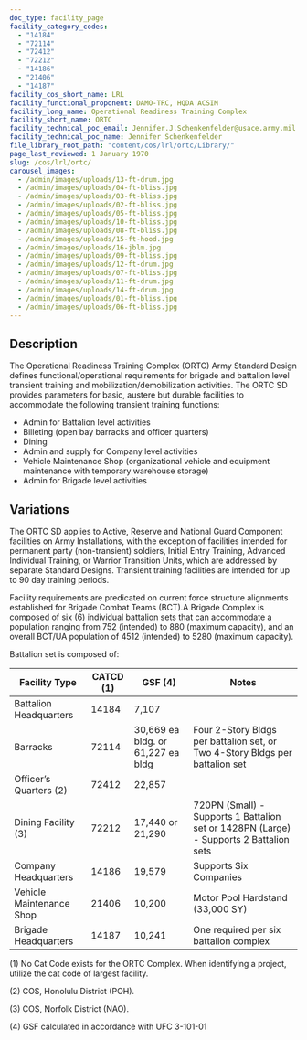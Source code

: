 ```yaml
---
doc_type: facility_page
facility_category_codes:
  - "14184"
  - "72114"
  - "72412"
  - "72212"
  - "14186"
  - "21406"
  - "14187"
facility_cos_short_name: LRL
facility_functional_proponent: DAMO-TRC, HQDA ACSIM
facility_long_name: Operational Readiness Training Complex
facility_short_name: ORTC
facility_technical_poc_email: Jennifer.J.Schenkenfelder@usace.army.mil
facility_technical_poc_name: Jennifer Schenkenfelder
file_library_root_path: "content/cos/lrl/ortc/Library/"
page_last_reviewed: 1 January 1970
slug: /cos/lrl/ortc/
carousel_images:
  - /admin/images/uploads/13-ft-drum.jpg
  - /admin/images/uploads/04-ft-bliss.jpg
  - /admin/images/uploads/03-ft-bliss.jpg
  - /admin/images/uploads/02-ft-bliss.jpg
  - /admin/images/uploads/05-ft-bliss.jpg
  - /admin/images/uploads/10-ft-bliss.jpg
  - /admin/images/uploads/08-ft-bliss.jpg
  - /admin/images/uploads/15-ft-hood.jpg
  - /admin/images/uploads/16-jblm.jpg
  - /admin/images/uploads/09-ft-bliss.jpg
  - /admin/images/uploads/12-ft-drum.jpg
  - /admin/images/uploads/07-ft-bliss.jpg
  - /admin/images/uploads/11-ft-drum.jpg
  - /admin/images/uploads/14-ft-drum.jpg
  - /admin/images/uploads/01-ft-bliss.jpg
  - /admin/images/uploads/06-ft-bliss.jpg
---
```


## Description

The Operational Readiness Training Complex (ORTC) Army Standard Design defines functional/operational requirements for brigade and battalion level transient training and mobilization/demobilization activities. The ORTC SD provides parameters for basic, austere but durable facilities to accommodate the following transient training functions:

- Admin for Battalion level activities
- Billeting (open bay barracks and officer quarters)
- Dining
- Admin and supply for Company level activities
- Vehicle Maintenance Shop (organizational vehicle and equipment maintenance with temporary warehouse storage)
- Admin for Brigade level activities

## Variations

The ORTC SD applies to Active, Reserve and National Guard Component facilities on Army Installations, with the exception of facilities intended for permanent party (non-transient) soldiers, Initial Entry Training, Advanced Individual Training, or Warrior Transition Units, which are addressed by separate Standard Designs. Transient training facilities are intended for up to 90 day training periods.

Facility requirements are predicated on current force structure alignments established for Brigade Combat Teams (BCT).A Brigade Complex is composed of six (6) individual battalion sets that can accommodate a population ranging from 752 (intended) to 880 (maximum capacity), and an overall BCT/UA population of 4512 (intended) to 5280 (maximum capacity).

Battalion set is composed of:

| Facility Type             | ​CATCD (1) | GSF (4)                            | ​Notes                                                                                   |
| ------------------------- | ---------- | ---------------------------------- | ---------------------------------------------------------------------------------------- |
| Battalion Headquarters​   | ​14184     | ​7,107                             | ​​                                                                                       |
| Barracks​                 | ​72114     | ​30,669 ea bldg. or 61,227 ea bldg | Four 2-Story Bldgs per battalion set, or Two 4-Story Bldgs per battalion set             |
| Officer’s Quarters (2)    | ​72412     | 22,857​                            | ​                                                                                        |
| ​​Dining Facility (3)     | ​72212     | ​17,440 or 21,290                  | ​​720PN (Small) - Supports 1 Battalion set or 1428PN (Large) - Supports 2 Battalion sets |
| Company Headquarters​     | ​14186     | ​19,579                            | ​​Supports Six Companies                                                                 |
| Vehicle Maintenance Shop​ | ​21406     | 10,200                             | ​Motor Pool Hardstand (33,000 SY)                                                        |
| Brigade Headquarters​     | ​14187     | ​10,241                            | ​One required per six battalion complex                                                  |

(1) No Cat Code exists for the ORTC Complex. When identifying a project, utilize the cat code of largest facility.

(2) COS, Honolulu District (POH).

(3) COS, Norfolk District (NAO).

(4) GSF calculated in accordance with UFC 3-101-01
